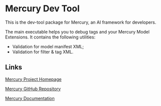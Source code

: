 # Mercury Dev Tool

This is the dev-tool package for Mercury, an AI framework for developers.

The main executable helps you to debug tags and your Mercury Model Extensions.
It contains the following utilities:

- Validation for model manifest XML;
- Validation for filter & tag XML.

## Links

[Mercury Project Homepage](https://trent-fellbootman.github.io/mercury.io)

[Mercury GitHub Repository](https://github.com/Trent-Fellbootman/mercury)

[Mercury Documentation](https://mercurynn.readthedocs.io/en/latest/)
